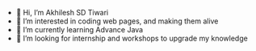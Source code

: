 - 👋 Hi, I’m Akhilesh SD Tiwari
- 👀 I’m interested in coding web pages, and making them alive
- 🌱 I’m currently learning Advance Java
- 💞️ I’m looking for internship and workshops to upgrade my knowledge

<!---
asdtiwari/asdtiwari is a ✨ special ✨ repository because its `README.md` (this file) appears on your GitHub profile.
You can click the Preview link to take a look at your changes.
--->

